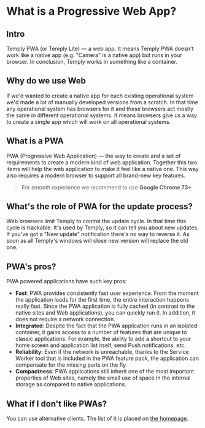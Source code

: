 # What is a Progressive Web App?

## Intro

Temply PWA (or Temply Lite) — a web app. It means Temply PWA doesn't work like a native app (e.g. "Camera" is a native app) but runs in your browser. In conclusion, Temply works in something like a container.

## Why do we use Web

If we'd wanted to create a native app for each existing operational system we'd made a lot of manually developed versions from a scratch. In that time any operational system has browsers for it and these browsers act mostly the same in different operational systems. It means browsers give us a way to create a single app which will work on all operational systems.

## What is a PWA

PWA (Progressive Web Application) — the way to create and a set of requirements to create a modern kind of web application. Together this two items will help the web application to make it feel like a native one. This way also requires a modern browser to support all brand-new key features.
> For smooth experience we recommend to use **Google Chrome 73+**

<a name="pwa-role-in-update"></a>

## What's the role of PWA for the update process?

Web browsers limit Temply to control the update cycle. In that time this cycle is trackable. It's used by Temply, so it can tell you about new updates. If you've got a "New update" notification there's no way to reverse it. As soon as all Temply's windows will close new version will replace the old one.

## PWA's pros? 

PWA powered applications have such key pros:

- **Fast**: PWA provides consistently fast user experience. From the moment the application loads for the first time, the entire interaction happens really fast. Since the PWA application is fully cached (in contrast to the native sites and Web applications), you can quickly run it. In addition, it does not require a network connection.
- **Integrated**: Despite the fact that the PWA application runs in an isolated container, it gains access to a number of features that are unique to classic applications. For example, the ability to add a shortcut to your home screen and application list itself, send Push notifications, etc.
- **Reliability**: Even if the network is unreachable, thanks to the Service Worker tool that is included in the PWA feature pack, the application can compensate for the missing parts on the fly.
- **Compactness**: PWA applications still inherit one of the most important properties of Web sites, namely the small use of space in the internal storage as compared to native applications.

## What if I don't like PWAs?

You can use alternative clients. The list of it is placed on [the homepage](/).